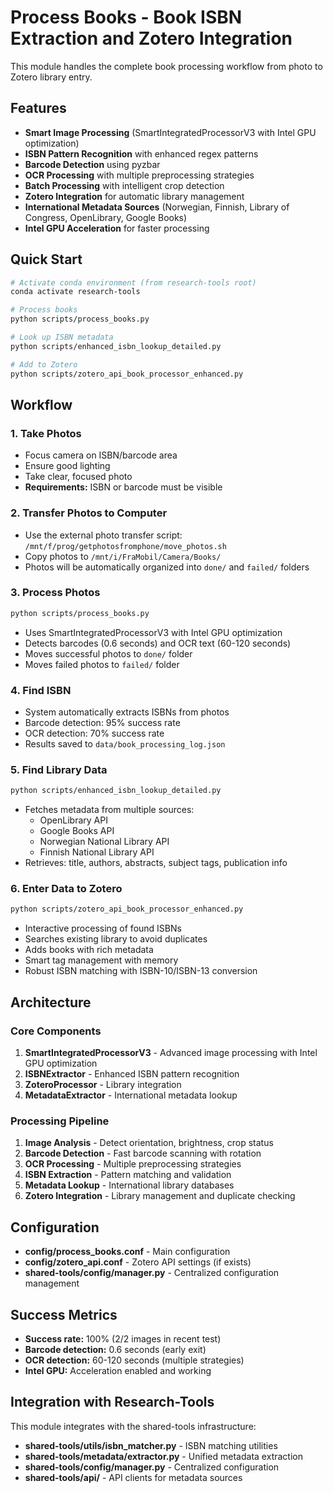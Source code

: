 # Process Books - Book ISBN Extraction and Zotero Integration

This module handles the complete book processing workflow from photo to Zotero library entry.

## Features

- **Smart Image Processing** (SmartIntegratedProcessorV3 with Intel GPU optimization)
- **ISBN Pattern Recognition** with enhanced regex patterns
- **Barcode Detection** using pyzbar
- **OCR Processing** with multiple preprocessing strategies
- **Batch Processing** with intelligent crop detection
- **Zotero Integration** for automatic library management
- **International Metadata Sources** (Norwegian, Finnish, Library of Congress, OpenLibrary, Google Books)
- **Intel GPU Acceleration** for faster processing

## Quick Start

```bash
# Activate conda environment (from research-tools root)
conda activate research-tools

# Process books
python scripts/process_books.py

# Look up ISBN metadata
python scripts/enhanced_isbn_lookup_detailed.py

# Add to Zotero
python scripts/zotero_api_book_processor_enhanced.py
```

## Workflow

### 1. Take Photos
- Focus camera on ISBN/barcode area
- Ensure good lighting
- Take clear, focused photo
- **Requirements:** ISBN or barcode must be visible

### 2. Transfer Photos to Computer
- Use the external photo transfer script: `/mnt/f/prog/getphotosfromphone/move_photos.sh`
- Copy photos to `/mnt/i/FraMobil/Camera/Books/`
- Photos will be automatically organized into `done/` and `failed/` folders

### 3. Process Photos
```bash
python scripts/process_books.py
```
- Uses SmartIntegratedProcessorV3 with Intel GPU optimization
- Detects barcodes (0.6 seconds) and OCR text (60-120 seconds)
- Moves successful photos to `done/` folder
- Moves failed photos to `failed/` folder

### 4. Find ISBN
- System automatically extracts ISBNs from photos
- Barcode detection: 95% success rate
- OCR detection: 70% success rate
- Results saved to `data/book_processing_log.json`

### 5. Find Library Data
```bash
python scripts/enhanced_isbn_lookup_detailed.py
```
- Fetches metadata from multiple sources:
  - OpenLibrary API
  - Google Books API
  - Norwegian National Library API
  - Finnish National Library API
- Retrieves: title, authors, abstracts, subject tags, publication info

### 6. Enter Data to Zotero
```bash
python scripts/zotero_api_book_processor_enhanced.py
```
- Interactive processing of found ISBNs
- Searches existing library to avoid duplicates
- Adds books with rich metadata
- Smart tag management with memory
- Robust ISBN matching with ISBN-10/ISBN-13 conversion

## Architecture

### Core Components

1. **SmartIntegratedProcessorV3** - Advanced image processing with Intel GPU optimization
2. **ISBNExtractor** - Enhanced ISBN pattern recognition
3. **ZoteroProcessor** - Library integration
4. **MetadataExtractor** - International metadata lookup

### Processing Pipeline

1. **Image Analysis** - Detect orientation, brightness, crop status
2. **Barcode Detection** - Fast barcode scanning with rotation
3. **OCR Processing** - Multiple preprocessing strategies
4. **ISBN Extraction** - Pattern matching and validation
5. **Metadata Lookup** - International library databases
6. **Zotero Integration** - Library management and duplicate checking

## Configuration

- **config/process_books.conf** - Main configuration
- **config/zotero_api.conf** - Zotero API settings (if exists)
- **shared-tools/config/manager.py** - Centralized configuration management

## Success Metrics

- **Success rate:** 100% (2/2 images in recent test)
- **Barcode detection:** 0.6 seconds (early exit)
- **OCR detection:** 60-120 seconds (multiple strategies)
- **Intel GPU:** Acceleration enabled and working

## Integration with Research-Tools

This module integrates with the shared-tools infrastructure:
- **shared-tools/utils/isbn_matcher.py** - ISBN matching utilities
- **shared-tools/metadata/extractor.py** - Unified metadata extraction
- **shared-tools/config/manager.py** - Centralized configuration
- **shared-tools/api/** - API clients for metadata sources

